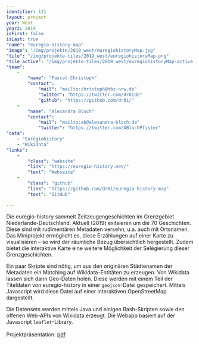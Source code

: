 ```yaml
---
identifier: 131
layout: project
year: West
year2: 2019
isFirst: false
isLast: true
"name": "euregio-history-map"
"image": "/img/projekte/2019_west/euregiohistoryMap.jpg"
"tile": "/img/projekte-tiles/2019_west/euregiohistoryMap.png"
"tile_active": "/img/projekte-tiles/2019_west/euregiohistoryMap-active.png"
"team":
    -
        "name": "Pascal Christoph"
        "contact":
            "mail": "mailto:christoph@hbz-nrw.de"
            "twitter": "https://twitter.com/dr0ide"
            "github": "https://github.com/dr0i/"
    -
        "name": "Alexandra Bloch"
        "contact":
            "mail": "mailto:ab@alexandra-bloch.de"
            "twitter": "https://twitter.com/ABlochPfister"
"data":
    - "Euregiohistory"
    - "Wikidata"
"links":
    -
        "class": "website"
        "link": "https://euregio-history.net/"
        "text": "Webseite"
    -
        "class": "github"
        "link": "https://github.com/dr0i/euregio-history-map"
        "text": "GitHub"
           
---
```

Die euregio-history sammelt Zeitzeugengeschichten im Grenzgebiet Niederlande-Deutschland. Aktuell (2019) exitsieren um die 70 Geschichten. Diese sind mit rudimentären Metadaten versehn, u.a. auch mit Ortsnamen. Das Miniprojekt ermöglicht es, diese Erzählungen auf einer Karte zu visualisieren – so wird der räumliche Bezug übersichtlich hergestellt. Zudem bietet die interaktive Karte eine weitere Möglichkeit der Selegierung dieser Grenzgeschichten.

Ein paar Skripte sind nötig, um aus den originären Städtenamen der Metadaten ein Matching auf Wikidata-Entitäten zu erzeugen. Von Wikidata lassen sich dann Geo-Daten holen. Diese werden mit einem Teil der Titeldaten von euregio-history in einer `geojson`-Datei gespeichert. Mittels Javascript wird diese Datei auf einer interaktiven OpenStreetMap dargestellt.

Die Datensets werden mittels Java und einigen Bash-Skripten sowie den offenen Web-APIs von Wikidata erzeugt. Die Webapp basiert auf der Javascript `leaflet`-Library.<br/><br/>
Projektpräsentation: <a href="/projekte/2019_west/euregiohistoryMap.pdf" target="_blank">pdf</a>